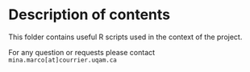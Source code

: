 # Description of contents

This folder contains useful R scripts used in the context of the project.

For any question or requests please contact `mina.marco[at]courrier.uqam.ca`

